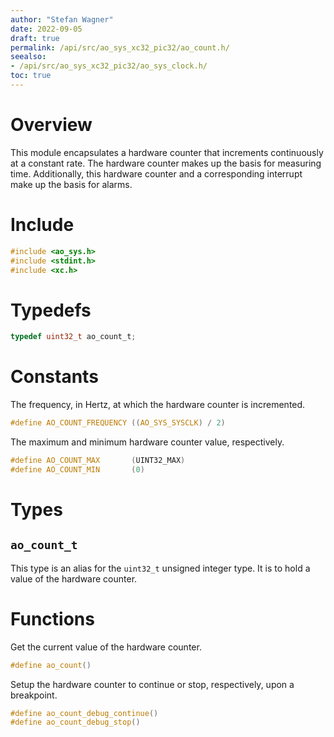 ```yaml
---
author: "Stefan Wagner"
date: 2022-09-05
draft: true
permalink: /api/src/ao_sys_xc32_pic32/ao_count.h/
seealso:
- /api/src/ao_sys_xc32_pic32/ao_sys_clock.h/
toc: true
---
```


# Overview

This module encapsulates a hardware counter that increments continuously at a constant rate. The hardware counter makes up the basis for measuring time. Additionally, this hardware counter and a corresponding interrupt make up the basis for alarms.

# Include

```c
#include <ao_sys.h>
#include <stdint.h>
#include <xc.h>
```

# Typedefs

```c
typedef uint32_t ao_count_t;
```

# Constants

The frequency, in Hertz, at which the hardware counter is incremented.

```c
#define AO_COUNT_FREQUENCY ((AO_SYS_SYSCLK) / 2)
```

The maximum and minimum hardware counter value, respectively.

```c
#define AO_COUNT_MAX       (UINT32_MAX)
#define AO_COUNT_MIN       (0)
```

# Types

## `ao_count_t`

This type is an alias for the `uint32_t` unsigned integer type. It is to hold a value of the hardware counter.

# Functions

Get the current value of the hardware counter.

```c
#define ao_count()
```

Setup the hardware counter to continue or stop, respectively, upon a breakpoint.

```c
#define ao_count_debug_continue()
#define ao_count_debug_stop()
```
